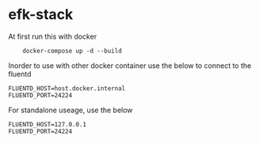 # efk-stack
At first run this with docker
```
    docker-compose up -d --build
```

Inorder to use with other docker container use the below to connect to the fluentd

```
FLUENTD_HOST=host.docker.internal
FLUENTD_PORT=24224
```

For standalone useage, use the below
```
FLUENTD_HOST=127.0.0.1
FLUENTD_PORT=24224
```

